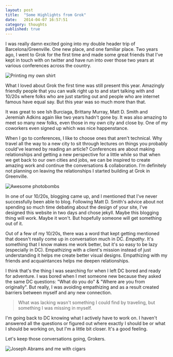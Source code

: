 ```yaml
---
layout: post
title:  "Some Highlights from Grok"
date:   2014-04-07 16:57:51
category: thoughts
published: true
---
```


I was really damn excited going into my double header trip of Barcelona/Greenville. One new place, and one familiar place. Two years ago, I went to Grok for the first time and made some great friends that I've kept in touch with on twitter and have run into over those two years at various conferences across the country.

![Printing my own shirt](http://distilleryimage9.ak.instagram.com/5c5aeff6bb5311e3b33a12e185860505_8.jpg)

What I loved about Grok the first time was still present this year. Amazingly friendly people that you can walk right up to and start talking with and 10/20s where folks who are just starting out and people who are internet famous have equal say. But this year was so much more than that.

It was great to see Ish Burciaga, Brittany Murray, Matt D. Smith and Jeremiah Adkins again like two years hadn't gone by. It was also amazing to meet so many new folks, even those in my own city and close by. One of my coworkers even signed up which was nice happenstance.

When I go to conferences, I like to choose ones that aren't technical. Why travel all the way to a new city to sit through lectures on things you probably could've learned by reading an article? Conferences are about making relationships and getting a new perspective for a little while so that when we get back to our own cities and jobs, we can be inspired to create amazing work and continue the conversations & collaboration. I'm definitely not planning on leaving the relationships I started building at Grok in Greenville.

![Awesome photobombs](http://distilleryimage0.ak.instagram.com/848591d4bc3911e3b7d60002c99b1c44_8.jpg)

In one of our 10/20s, blogging came up, and I mentioned that I've never successfully been able to blog. Following Matt D. Smith's advice about not spending so much time debating about the design of your site, I've designed this website in two days and chose jekyll. Maybe this blogging thing will work. Maybe it won't. But hopefully someone will get something out of it.

Out of a few of my 10/20s, there was a word that kept getting mentioned that doesn't really come up in conversation much in DC. *Empathy*. It's something that I know makes me work better, but it's so easy to be lazy (especially in DC). Empathizing with a client's mission instead of just understanding it helps me create better visual designs. Empathizing with my friends and acquaintances helps me deepen relationships. 

I think that's the thing I was searching for when I left DC bored and ready for adventure. I was bored when I met someone new because they asked the same DC questions: "What do you do" & "Where are you from originally". But really, I was avoiding empathizing and as a result created barriers between myself and any new connection. 

>What was lacking wasn't something I could find by traveling, but something I was missing in myself.

I'm going back to DC knowing what I actively have to work on. I haven't answered all the questions or figured out where exactly I should be or what I should be working on, but I'm a little bit closer. It's a good feeling.

Let's keep those conversations going, Grokers.

![Joseph Abrams and me with cigars](http://distilleryimage10.ak.instagram.com/c64c7854bc7e11e3affe0002c9c90082_8.jpg)